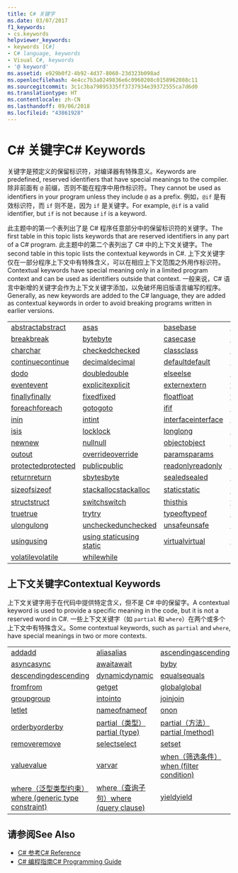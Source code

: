 ```yaml
---
title: C# 关键字
ms.date: 03/07/2017
f1_keywords:
- cs.keywords
helpviewer_keywords:
- keywords [C#]
- C# language, keywords
- Visual C#, keywords
- '@ keyword'
ms.assetid: e929b0f2-4b92-4d37-8060-23d323b098ad
ms.openlocfilehash: 4e4cc7b3a0249836e6c0960208c0158962088c11
ms.sourcegitcommit: 3c1c3ba79895335ff3737934e39372555ca7d6d0
ms.translationtype: HT
ms.contentlocale: zh-CN
ms.lasthandoff: 09/06/2018
ms.locfileid: "43861928"
---
```

# <a name="c-keywords"></a><span data-ttu-id="ccbca-102">C# 关键字</span><span class="sxs-lookup"><span data-stu-id="ccbca-102">C# Keywords</span></span>
<span data-ttu-id="ccbca-103">关键字是预定义的保留标识符，对编译器有特殊意义。</span><span class="sxs-lookup"><span data-stu-id="ccbca-103">Keywords are predefined, reserved identifiers that have special meanings to the compiler.</span></span> <span data-ttu-id="ccbca-104">除非前面有 `@` 前缀，否则不能在程序中用作标识符。</span><span class="sxs-lookup"><span data-stu-id="ccbca-104">They cannot be used as identifiers in your program unless they include `@` as a prefix.</span></span> <span data-ttu-id="ccbca-105">例如，`@if` 是有效标识符，而 `if` 则不是，因为 `if` 是关键字。</span><span class="sxs-lookup"><span data-stu-id="ccbca-105">For example, `@if` is a valid identifier, but `if` is not because `if` is a keyword.</span></span>  
  
 <span data-ttu-id="ccbca-106">此主题中的第一个表列出了是 C# 程序任意部分中的保留标识符的关键字。</span><span class="sxs-lookup"><span data-stu-id="ccbca-106">The first table in this topic lists keywords that are reserved identifiers in any part of a C# program.</span></span> <span data-ttu-id="ccbca-107">此主题中的第二个表列出了 C# 中的上下文关键字。</span><span class="sxs-lookup"><span data-stu-id="ccbca-107">The second table in this topic lists the contextual keywords in C#.</span></span> <span data-ttu-id="ccbca-108">上下文关键字仅在一部分程序上下文中有特殊含义，可以在相应上下文范围之外用作标识符。</span><span class="sxs-lookup"><span data-stu-id="ccbca-108">Contextual keywords have special meaning only in a limited program context and can be used as identifiers outside that context.</span></span> <span data-ttu-id="ccbca-109">一般来说，C# 语言中新增的关键字会作为上下文关键字添加，以免破坏用旧版语言编写的程序。</span><span class="sxs-lookup"><span data-stu-id="ccbca-109">Generally, as new keywords are added to the C# language, they are added as contextual keywords in order to avoid breaking programs written in earlier versions.</span></span>  
  
|||||  
|---|---|---|---|  
|[<span data-ttu-id="ccbca-110">abstract</span><span class="sxs-lookup"><span data-stu-id="ccbca-110">abstract</span></span>](../../../csharp/language-reference/keywords/abstract.md)|[<span data-ttu-id="ccbca-111">as</span><span class="sxs-lookup"><span data-stu-id="ccbca-111">as</span></span>](../../../csharp/language-reference/keywords/as.md)|[<span data-ttu-id="ccbca-112">base</span><span class="sxs-lookup"><span data-stu-id="ccbca-112">base</span></span>](../../../csharp/language-reference/keywords/base.md)|[<span data-ttu-id="ccbca-113">bool</span><span class="sxs-lookup"><span data-stu-id="ccbca-113">bool</span></span>](../../../csharp/language-reference/keywords/bool.md)|  
|[<span data-ttu-id="ccbca-114">break</span><span class="sxs-lookup"><span data-stu-id="ccbca-114">break</span></span>](../../../csharp/language-reference/keywords/break.md)|[<span data-ttu-id="ccbca-115">byte</span><span class="sxs-lookup"><span data-stu-id="ccbca-115">byte</span></span>](../../../csharp/language-reference/keywords/byte.md)|[<span data-ttu-id="ccbca-116">case</span><span class="sxs-lookup"><span data-stu-id="ccbca-116">case</span></span>](../../../csharp/language-reference/keywords/switch.md)|[<span data-ttu-id="ccbca-117">catch</span><span class="sxs-lookup"><span data-stu-id="ccbca-117">catch</span></span>](../../../csharp/language-reference/keywords/try-catch.md)|  
|[<span data-ttu-id="ccbca-118">char</span><span class="sxs-lookup"><span data-stu-id="ccbca-118">char</span></span>](../../../csharp/language-reference/keywords/char.md)|[<span data-ttu-id="ccbca-119">checked</span><span class="sxs-lookup"><span data-stu-id="ccbca-119">checked</span></span>](../../../csharp/language-reference/keywords/checked.md)|[<span data-ttu-id="ccbca-120">class</span><span class="sxs-lookup"><span data-stu-id="ccbca-120">class</span></span>](../../../csharp/language-reference/keywords/class.md)|[<span data-ttu-id="ccbca-121">const</span><span class="sxs-lookup"><span data-stu-id="ccbca-121">const</span></span>](../../../csharp/language-reference/keywords/const.md)|  
|[<span data-ttu-id="ccbca-122">continue</span><span class="sxs-lookup"><span data-stu-id="ccbca-122">continue</span></span>](../../../csharp/language-reference/keywords/continue.md)|[<span data-ttu-id="ccbca-123">decimal</span><span class="sxs-lookup"><span data-stu-id="ccbca-123">decimal</span></span>](../../../csharp/language-reference/keywords/decimal.md)|[<span data-ttu-id="ccbca-124">default</span><span class="sxs-lookup"><span data-stu-id="ccbca-124">default</span></span>](../../../csharp/language-reference/keywords/default.md)|[<span data-ttu-id="ccbca-125">delegate</span><span class="sxs-lookup"><span data-stu-id="ccbca-125">delegate</span></span>](../../../csharp/language-reference/keywords/delegate.md)|  
|[<span data-ttu-id="ccbca-126">do</span><span class="sxs-lookup"><span data-stu-id="ccbca-126">do</span></span>](../../../csharp/language-reference/keywords/do.md)|[<span data-ttu-id="ccbca-127">double</span><span class="sxs-lookup"><span data-stu-id="ccbca-127">double</span></span>](../../../csharp/language-reference/keywords/double.md)|[<span data-ttu-id="ccbca-128">else</span><span class="sxs-lookup"><span data-stu-id="ccbca-128">else</span></span>](../../../csharp/language-reference/keywords/if-else.md)|[<span data-ttu-id="ccbca-129">enum</span><span class="sxs-lookup"><span data-stu-id="ccbca-129">enum</span></span>](../../../csharp/language-reference/keywords/enum.md)|  
|[<span data-ttu-id="ccbca-130">event</span><span class="sxs-lookup"><span data-stu-id="ccbca-130">event</span></span>](../../../csharp/language-reference/keywords/event.md)|[<span data-ttu-id="ccbca-131">explicit</span><span class="sxs-lookup"><span data-stu-id="ccbca-131">explicit</span></span>](../../../csharp/language-reference/keywords/explicit.md)|[<span data-ttu-id="ccbca-132">extern</span><span class="sxs-lookup"><span data-stu-id="ccbca-132">extern</span></span>](../../../csharp/language-reference/keywords/extern.md)|[<span data-ttu-id="ccbca-133">false</span><span class="sxs-lookup"><span data-stu-id="ccbca-133">false</span></span>](../../../csharp/language-reference/keywords/false.md)|  
|[<span data-ttu-id="ccbca-134">finally</span><span class="sxs-lookup"><span data-stu-id="ccbca-134">finally</span></span>](../../../csharp/language-reference/keywords/try-finally.md)|[<span data-ttu-id="ccbca-135">fixed</span><span class="sxs-lookup"><span data-stu-id="ccbca-135">fixed</span></span>](../../../csharp/language-reference/keywords/fixed-statement.md)|[<span data-ttu-id="ccbca-136">float</span><span class="sxs-lookup"><span data-stu-id="ccbca-136">float</span></span>](../../../csharp/language-reference/keywords/float.md)|[<span data-ttu-id="ccbca-137">for</span><span class="sxs-lookup"><span data-stu-id="ccbca-137">for</span></span>](../../../csharp/language-reference/keywords/for.md)|  
|[<span data-ttu-id="ccbca-138">foreach</span><span class="sxs-lookup"><span data-stu-id="ccbca-138">foreach</span></span>](../../../csharp/language-reference/keywords/foreach-in.md)|[<span data-ttu-id="ccbca-139">goto</span><span class="sxs-lookup"><span data-stu-id="ccbca-139">goto</span></span>](../../../csharp/language-reference/keywords/goto.md)|[<span data-ttu-id="ccbca-140">if</span><span class="sxs-lookup"><span data-stu-id="ccbca-140">if</span></span>](../../../csharp/language-reference/keywords/if-else.md)|[<span data-ttu-id="ccbca-141">implicit</span><span class="sxs-lookup"><span data-stu-id="ccbca-141">implicit</span></span>](../../../csharp/language-reference/keywords/implicit.md)|  
|[<span data-ttu-id="ccbca-142">in</span><span class="sxs-lookup"><span data-stu-id="ccbca-142">in</span></span>](../../../csharp/language-reference/keywords/in.md)|[<span data-ttu-id="ccbca-143">int</span><span class="sxs-lookup"><span data-stu-id="ccbca-143">int</span></span>](../../../csharp/language-reference/keywords/int.md)|[<span data-ttu-id="ccbca-144">interface</span><span class="sxs-lookup"><span data-stu-id="ccbca-144">interface</span></span>](../../../csharp/language-reference/keywords/interface.md)|[<span data-ttu-id="ccbca-145">internal</span><span class="sxs-lookup"><span data-stu-id="ccbca-145">internal</span></span>](../../../csharp/language-reference/keywords/internal.md)|
|[<span data-ttu-id="ccbca-146">is</span><span class="sxs-lookup"><span data-stu-id="ccbca-146">is</span></span>](../../../csharp/language-reference/keywords/is.md)|[<span data-ttu-id="ccbca-147">lock</span><span class="sxs-lookup"><span data-stu-id="ccbca-147">lock</span></span>](../../../csharp/language-reference/keywords/lock-statement.md)|[<span data-ttu-id="ccbca-148">long</span><span class="sxs-lookup"><span data-stu-id="ccbca-148">long</span></span>](../../../csharp/language-reference/keywords/long.md)|[<span data-ttu-id="ccbca-149">namespace</span><span class="sxs-lookup"><span data-stu-id="ccbca-149">namespace</span></span>](../../../csharp/language-reference/keywords/namespace.md)|
|[<span data-ttu-id="ccbca-150">new</span><span class="sxs-lookup"><span data-stu-id="ccbca-150">new</span></span>](../../../csharp/language-reference/keywords/new.md)|[<span data-ttu-id="ccbca-151">null</span><span class="sxs-lookup"><span data-stu-id="ccbca-151">null</span></span>](../../../csharp/language-reference/keywords/null.md)|[<span data-ttu-id="ccbca-152">object</span><span class="sxs-lookup"><span data-stu-id="ccbca-152">object</span></span>](../../../csharp/language-reference/keywords/object.md)|[<span data-ttu-id="ccbca-153">operator</span><span class="sxs-lookup"><span data-stu-id="ccbca-153">operator</span></span>](../../../csharp/language-reference/keywords/operator.md)|
|[<span data-ttu-id="ccbca-154">out</span><span class="sxs-lookup"><span data-stu-id="ccbca-154">out</span></span>](../../../csharp/language-reference/keywords/out.md)|[<span data-ttu-id="ccbca-155">override</span><span class="sxs-lookup"><span data-stu-id="ccbca-155">override</span></span>](../../../csharp/language-reference/keywords/override.md)|[<span data-ttu-id="ccbca-156">params</span><span class="sxs-lookup"><span data-stu-id="ccbca-156">params</span></span>](../../../csharp/language-reference/keywords/params.md)|[<span data-ttu-id="ccbca-157">private</span><span class="sxs-lookup"><span data-stu-id="ccbca-157">private</span></span>](../../../csharp/language-reference/keywords/private.md)|
|[<span data-ttu-id="ccbca-158">protected</span><span class="sxs-lookup"><span data-stu-id="ccbca-158">protected</span></span>](../../../csharp/language-reference/keywords/protected.md)|[<span data-ttu-id="ccbca-159">public</span><span class="sxs-lookup"><span data-stu-id="ccbca-159">public</span></span>](../../../csharp/language-reference/keywords/public.md)|[<span data-ttu-id="ccbca-160">readonly</span><span class="sxs-lookup"><span data-stu-id="ccbca-160">readonly</span></span>](../../../csharp/language-reference/keywords/readonly.md)|[<span data-ttu-id="ccbca-161">ref</span><span class="sxs-lookup"><span data-stu-id="ccbca-161">ref</span></span>](../../../csharp/language-reference/keywords/ref.md)|
|[<span data-ttu-id="ccbca-162">return</span><span class="sxs-lookup"><span data-stu-id="ccbca-162">return</span></span>](../../../csharp/language-reference/keywords/return.md)|[<span data-ttu-id="ccbca-163">sbyte</span><span class="sxs-lookup"><span data-stu-id="ccbca-163">sbyte</span></span>](../../../csharp/language-reference/keywords/sbyte.md)|[<span data-ttu-id="ccbca-164">sealed</span><span class="sxs-lookup"><span data-stu-id="ccbca-164">sealed</span></span>](../../../csharp/language-reference/keywords/sealed.md)|[<span data-ttu-id="ccbca-165">short</span><span class="sxs-lookup"><span data-stu-id="ccbca-165">short</span></span>](../../../csharp/language-reference/keywords/short.md)||
[<span data-ttu-id="ccbca-166">sizeof</span><span class="sxs-lookup"><span data-stu-id="ccbca-166">sizeof</span></span>](../../../csharp/language-reference/keywords/sizeof.md)|[<span data-ttu-id="ccbca-167">stackalloc</span><span class="sxs-lookup"><span data-stu-id="ccbca-167">stackalloc</span></span>](../../../csharp/language-reference/keywords/stackalloc.md)|[<span data-ttu-id="ccbca-168">static</span><span class="sxs-lookup"><span data-stu-id="ccbca-168">static</span></span>](../../../csharp/language-reference/keywords/static.md)|[<span data-ttu-id="ccbca-169">字符串</span><span class="sxs-lookup"><span data-stu-id="ccbca-169">string</span></span>](../../../csharp/language-reference/keywords/string.md)|
|[<span data-ttu-id="ccbca-170">struct</span><span class="sxs-lookup"><span data-stu-id="ccbca-170">struct</span></span>](../../../csharp/language-reference/keywords/struct.md)|[<span data-ttu-id="ccbca-171">switch</span><span class="sxs-lookup"><span data-stu-id="ccbca-171">switch</span></span>](../../../csharp/language-reference/keywords/switch.md)|[<span data-ttu-id="ccbca-172">this</span><span class="sxs-lookup"><span data-stu-id="ccbca-172">this</span></span>](../../../csharp/language-reference/keywords/this.md)|[<span data-ttu-id="ccbca-173">throw</span><span class="sxs-lookup"><span data-stu-id="ccbca-173">throw</span></span>](../../../csharp/language-reference/keywords/throw.md)|
|[<span data-ttu-id="ccbca-174">true</span><span class="sxs-lookup"><span data-stu-id="ccbca-174">true</span></span>](../../../csharp/language-reference/keywords/true.md)|[<span data-ttu-id="ccbca-175">try</span><span class="sxs-lookup"><span data-stu-id="ccbca-175">try</span></span>](../../../csharp/language-reference/keywords/try-catch.md)|[<span data-ttu-id="ccbca-176">typeof</span><span class="sxs-lookup"><span data-stu-id="ccbca-176">typeof</span></span>](../../../csharp/language-reference/keywords/typeof.md)|[<span data-ttu-id="ccbca-177">uint</span><span class="sxs-lookup"><span data-stu-id="ccbca-177">uint</span></span>](../../../csharp/language-reference/keywords/uint.md)|
|[<span data-ttu-id="ccbca-178">ulong</span><span class="sxs-lookup"><span data-stu-id="ccbca-178">ulong</span></span>](../../../csharp/language-reference/keywords/ulong.md)|[<span data-ttu-id="ccbca-179">unchecked</span><span class="sxs-lookup"><span data-stu-id="ccbca-179">unchecked</span></span>](../../../csharp/language-reference/keywords/unchecked.md)|[<span data-ttu-id="ccbca-180">unsafe</span><span class="sxs-lookup"><span data-stu-id="ccbca-180">unsafe</span></span>](../../../csharp/language-reference/keywords/unsafe.md)|[<span data-ttu-id="ccbca-181">ushort</span><span class="sxs-lookup"><span data-stu-id="ccbca-181">ushort</span></span>](../../../csharp/language-reference/keywords/ushort.md)|
|[<span data-ttu-id="ccbca-182">using</span><span class="sxs-lookup"><span data-stu-id="ccbca-182">using</span></span>](../../../csharp/language-reference/keywords/using.md)|[<span data-ttu-id="ccbca-183">using static</span><span class="sxs-lookup"><span data-stu-id="ccbca-183">using static</span></span>](using-static.md)|[<span data-ttu-id="ccbca-184">virtual</span><span class="sxs-lookup"><span data-stu-id="ccbca-184">virtual</span></span>](../../../csharp/language-reference/keywords/virtual.md)|[<span data-ttu-id="ccbca-185">void</span><span class="sxs-lookup"><span data-stu-id="ccbca-185">void</span></span>](../../../csharp/language-reference/keywords/void.md)|
|[<span data-ttu-id="ccbca-186">volatile</span><span class="sxs-lookup"><span data-stu-id="ccbca-186">volatile</span></span>](../../../csharp/language-reference/keywords/volatile.md)|[<span data-ttu-id="ccbca-187">while</span><span class="sxs-lookup"><span data-stu-id="ccbca-187">while</span></span>](../../../csharp/language-reference/keywords/while.md)|

## <a name="contextual-keywords"></a><span data-ttu-id="ccbca-188">上下文关键字</span><span class="sxs-lookup"><span data-stu-id="ccbca-188">Contextual Keywords</span></span>  
 <span data-ttu-id="ccbca-189">上下文关键字用于在代码中提供特定含义，但不是 C# 中的保留字。</span><span class="sxs-lookup"><span data-stu-id="ccbca-189">A contextual keyword is used to provide a specific meaning in the code, but it is not a reserved word in C#.</span></span> <span data-ttu-id="ccbca-190">一些上下文关键字（如 `partial` 和 `where`）在两个或多个上下文中有特殊含义。</span><span class="sxs-lookup"><span data-stu-id="ccbca-190">Some contextual keywords, such as `partial` and `where`, have special meanings in two or more contexts.</span></span>  
  
||||  
|---|---|---|  
|[<span data-ttu-id="ccbca-191">add</span><span class="sxs-lookup"><span data-stu-id="ccbca-191">add</span></span>](add.md)|[<span data-ttu-id="ccbca-192">alias</span><span class="sxs-lookup"><span data-stu-id="ccbca-192">alias</span></span>](extern-alias.md)|[<span data-ttu-id="ccbca-193">ascending</span><span class="sxs-lookup"><span data-stu-id="ccbca-193">ascending</span></span>](ascending.md)|
|[<span data-ttu-id="ccbca-194">async</span><span class="sxs-lookup"><span data-stu-id="ccbca-194">async</span></span>](async.md)|[<span data-ttu-id="ccbca-195">await</span><span class="sxs-lookup"><span data-stu-id="ccbca-195">await</span></span>](await.md)|[<span data-ttu-id="ccbca-196">by</span><span class="sxs-lookup"><span data-stu-id="ccbca-196">by</span></span>](by.md)|
|[<span data-ttu-id="ccbca-197">descending</span><span class="sxs-lookup"><span data-stu-id="ccbca-197">descending</span></span>](descending.md)|[<span data-ttu-id="ccbca-198">dynamic</span><span class="sxs-lookup"><span data-stu-id="ccbca-198">dynamic</span></span>](dynamic.md)|[<span data-ttu-id="ccbca-199">equals</span><span class="sxs-lookup"><span data-stu-id="ccbca-199">equals</span></span>](equals.md)|
|[<span data-ttu-id="ccbca-200">from</span><span class="sxs-lookup"><span data-stu-id="ccbca-200">from</span></span>](from-clause.md)|[<span data-ttu-id="ccbca-201">get</span><span class="sxs-lookup"><span data-stu-id="ccbca-201">get</span></span>](get.md)|[<span data-ttu-id="ccbca-202">global</span><span class="sxs-lookup"><span data-stu-id="ccbca-202">global</span></span>](global.md)|
|[<span data-ttu-id="ccbca-203">group</span><span class="sxs-lookup"><span data-stu-id="ccbca-203">group</span></span>](group-clause.md)|[<span data-ttu-id="ccbca-204">into</span><span class="sxs-lookup"><span data-stu-id="ccbca-204">into</span></span>](into.md)|[<span data-ttu-id="ccbca-205">join</span><span class="sxs-lookup"><span data-stu-id="ccbca-205">join</span></span>](join-clause.md)|
|[<span data-ttu-id="ccbca-206">let</span><span class="sxs-lookup"><span data-stu-id="ccbca-206">let</span></span>](let-clause.md)|[<span data-ttu-id="ccbca-207">nameof</span><span class="sxs-lookup"><span data-stu-id="ccbca-207">nameof</span></span>](nameof.md)|[<span data-ttu-id="ccbca-208">on</span><span class="sxs-lookup"><span data-stu-id="ccbca-208">on</span></span>](on.md)|
|[<span data-ttu-id="ccbca-209">orderby</span><span class="sxs-lookup"><span data-stu-id="ccbca-209">orderby</span></span>](orderby-clause.md)|[<span data-ttu-id="ccbca-210">partial（类型）</span><span class="sxs-lookup"><span data-stu-id="ccbca-210">partial (type)</span></span>](partial-type.md)|[<span data-ttu-id="ccbca-211">partial（方法）</span><span class="sxs-lookup"><span data-stu-id="ccbca-211">partial (method)</span></span>](partial-method.md)|
|[<span data-ttu-id="ccbca-212">remove</span><span class="sxs-lookup"><span data-stu-id="ccbca-212">remove</span></span>](remove.md)|[<span data-ttu-id="ccbca-213">select</span><span class="sxs-lookup"><span data-stu-id="ccbca-213">select</span></span>](select-clause.md)|[<span data-ttu-id="ccbca-214">set</span><span class="sxs-lookup"><span data-stu-id="ccbca-214">set</span></span>](set.md)|
|[<span data-ttu-id="ccbca-215">value</span><span class="sxs-lookup"><span data-stu-id="ccbca-215">value</span></span>](value.md)|[<span data-ttu-id="ccbca-216">var</span><span class="sxs-lookup"><span data-stu-id="ccbca-216">var</span></span>](var.md)|[<span data-ttu-id="ccbca-217">when（筛选条件）</span><span class="sxs-lookup"><span data-stu-id="ccbca-217">when (filter condition)</span></span>](when.md)|
|[<span data-ttu-id="ccbca-218">where（泛型类型约束）</span><span class="sxs-lookup"><span data-stu-id="ccbca-218">where (generic type constraint)</span></span>](where-generic-type-constraint.md)|[<span data-ttu-id="ccbca-219">where（查询子句）</span><span class="sxs-lookup"><span data-stu-id="ccbca-219">where (query clause)</span></span>](where-clause.md)|[<span data-ttu-id="ccbca-220">yield</span><span class="sxs-lookup"><span data-stu-id="ccbca-220">yield</span></span>](yield.md)|
  
## <a name="see-also"></a><span data-ttu-id="ccbca-221">请参阅</span><span class="sxs-lookup"><span data-stu-id="ccbca-221">See Also</span></span>

- [<span data-ttu-id="ccbca-222">C# 参考</span><span class="sxs-lookup"><span data-stu-id="ccbca-222">C# Reference</span></span>](../../../csharp/language-reference/index.md)  
- [<span data-ttu-id="ccbca-223">C# 编程指南</span><span class="sxs-lookup"><span data-stu-id="ccbca-223">C# Programming Guide</span></span>](../../../csharp/programming-guide/index.md)
